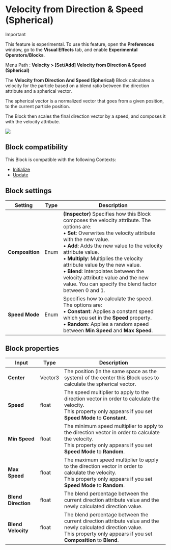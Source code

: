 # Velocity from Direction & Speed (Spherical)

> [!IMPORTANT]
> This feature is experimental. To use this feature, open the **Preferences** window, go to the **Visual Effects** tab, and enable **Experimental Operators/Blocks**.

Menu Path : **Velocity > [Set/Add] Velocity from Direction & Speed (Spherical)**

The **Velocity from Direction And Speed (Spherical)** Block calculates a velocity for the particle based on a blend ratio between the direction attribute and a spherical vector.

The spherical vector is a normalized vector that goes from a given position, to the current particle position.

The Block then scales the final direction vector by a speed, and composes it with the velocity attribute.

![](Images/Block-VelocityFromDirectionAndSpeed(Spherical)Example.gif)

## Block compatibility

This Block is compatible with the following Contexts:

- [Initialize](Context-Initialize.md)
- [Update](Context-Update.md)

## Block settings

| **Setting**     | **Type** | **Description**                                              |
| --------------- | -------- | ------------------------------------------------------------ |
| **Composition** | Enum     | **(Inspector)** Specifies how this Block composes the velocity attribute. The options are:<br/>&#8226; **Set**: Overwrites the velocity attribute with the new value.<br/>&#8226; **Add**: Adds the new value to the velocity attribute value.<br/>&#8226; **Multiply**: Multiplies the velocity attribute value by the new value.<br/>&#8226; **Blend**: Interpolates between the velocity attribute value and the new value. You can specify the blend factor between 0 and 1. |
| **Speed Mode**  | Enum     | Specifies how to calculate the speed. The options are:<br/>&#8226; **Constant**: Applies a constant speed which you set in the **Speed** property.<br/>&#8226; **Random**: Applies a random speed between **Min Speed** and **Max** **Speed**. |

## Block properties

| **Input**           | **Type** | **Description**                                              |
| ------------------- | -------- | ------------------------------------------------------------ |
| **Center**          | Vector3  | The position (in the same space as the system) of the center this Block uses to calculate the spherical vector. |
| **Speed**           | float    | The speed multiplier to apply to the direction vector in order to calculate the velocity.<br/>This property only appears if you set **Speed Mode** to **Constant**. |
| **Min Speed**       | float    | The minimum speed multiplier to apply to the direction vector in order to calculate the velocity.<br/>This property only appears if you set **Speed Mode** to **Random**. |
| **Max Speed**       | float    | The maximum speed multiplier to apply to the direction vector in order to calculate the velocity.<br/>This property only appears if you set **Speed Mode** to **Random**. |
| **Blend Direction** | float    | The blend percentage between the current direction attribute value and the newly calculated direction value. |
| **Blend Velocity**  | float    | The blend percentage between the current direction attribute value and the newly calculated direction value.<br/>This property only appears if you set **Composition** to **Blend**. |
